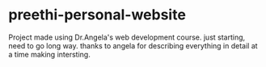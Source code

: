 # preethi-personal-website
Project made using Dr.Angela's web development course. 
just starting, need to go long way. 
thanks to angela for describing everything in detail at a time making intersting. 
